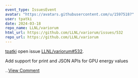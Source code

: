 ```yaml
---
event_type: IssuesEvent
avatar: "https://avatars.githubusercontent.com/u/1597518?"
user: tpatki
date: 2024-03-18
repo_name: LLNL/variorum
html_url: https://github.com/LLNL/variorum/issues/532
repo_url: https://github.com/LLNL/variorum
---
```


<a href='https://github.com/tpatki' target='_blank'>tpatki</a> open issue <a href='https://github.com/LLNL/variorum/issues/532' target='_blank'>LLNL/variorum#532</a>.

<p>Add support for print and JSON APIs for GPU energy values</p><small>...</small><a href='https://github.com/LLNL/variorum/issues/532' target='_blank'>View Comment</a>
